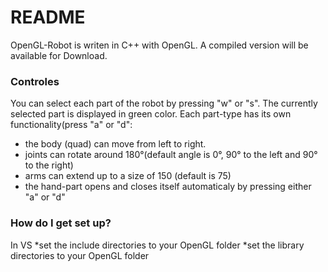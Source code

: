 # README #

OpenGL-Robot is writen in C++ with OpenGL. A compiled version will be available for Download.

### Controles ###

You can select each part of the robot by pressing "w" or "s". The currently selected part is displayed in green color.
Each part-type has its own functionality(press "a" or "d":
* the body (quad) can move from left to right.
* joints can rotate around 180°(default angle is 0°, 90° to the left and 90° to the right)
* arms can extend up to a size of 150 (default is 75)
* the hand-part opens and closes itself automaticaly by pressing either "a" or "d"

### How do I get set up? ###

In VS 
*set the include directories to your OpenGL folder
*set the library directories to your OpenGL folder